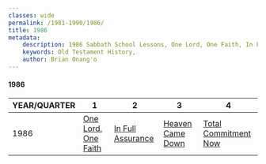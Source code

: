 ```yaml
---
classes: wide
permalink: /1981-1990/1986/
title: 1986
metadata:
    description: 1986 Sabbath School Lessons, One Lord, One Faith, In Full Assurance, Heaven Came Down, Total Commitment Now
    keywords: Old Testament History,
    author: Brian Onang'o
---
```


#### 1986

YEAR/QUARTER |   1  | 2| 3| 4
-------------|------------|---|--|---
1986   |  [One Lord, One Faith](/1981-1990/1986/quarter1) | [In Full Assurance](/1981-1990/1986/quarter2) | [Heaven Came Down](/1981-1990/1986/quarter3) | [Total Commitment Now](/1981-1990/1986/quarter4) |
 